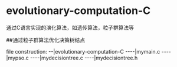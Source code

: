 # evolutionary-computation-C
通过C语言实现的演化算法，如遗传算法，粒子群算法等

##通过粒子群算法优化决策树结点

file construction:
--|evolutionary-computation-C
----|mymain.c
----|mypso.c
----|mydecisiontree.c
----|mydecisiontree.h
